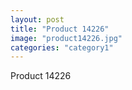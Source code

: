 ```yaml
---
layout: post
title: "Product 14226"
image: "product14226.jpg"
categories: "category1"
---
```

Product 14226
